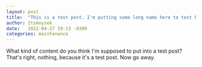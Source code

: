 ```yaml
---
layout: post
title:  "This is a test post. I'm putting some long name here to test how it will react. Blah blah Jekyll is cool."
author: ItsAnysek
date:   2022-04-27 19:13 -0300
categories: maintenance
---
```


What kind of content do you think I'm supposed to put into a test post? That's right, nothing, because it's a test post. Now go away.